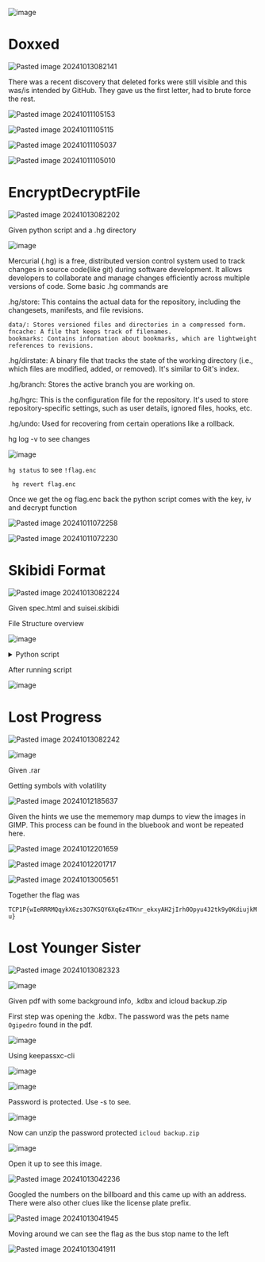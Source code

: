 ![image](https://github.com/user-attachments/assets/2588e3de-81a9-4cd8-91d0-977ab46b28a3)


# Doxxed

![Pasted image 20241013082141](https://github.com/user-attachments/assets/55eddc56-58da-495e-9cc1-07e30c055d86)


There was a recent discovery that deleted forks were still visible and this was/is intended by GitHub. They gave us the first letter, had to brute force the rest.

![Pasted image 20241011105153](https://github.com/user-attachments/assets/db481e65-dee7-4abc-868a-27d234996626)

![Pasted image 20241011105115](https://github.com/user-attachments/assets/3fe63640-00f6-4617-93e2-21ba7cb11a07)

![Pasted image 20241011105037](https://github.com/user-attachments/assets/86562089-9d90-4623-97a8-f4a811e5cbdf)

![Pasted image 20241011105010](https://github.com/user-attachments/assets/9634bc8e-8a03-4307-aa3e-3509b6bb40d3)

# EncryptDecryptFile

![Pasted image 20241013082202](https://github.com/user-attachments/assets/4e3038d4-4d9b-44a6-bd5c-6aebc9956fa6)

Given python script and a .hg directory

![image](https://github.com/user-attachments/assets/171ba27e-0c4b-40c9-b812-8985d8d10826)

Mercurial (.hg) is a free, distributed version control system used to track changes in source code(like git) during software development. 
It allows developers to collaborate and manage changes efficiently across multiple versions of code. Some basic .hg commands are

.hg/store: This contains the actual data for the repository, including the changesets, manifests, and file revisions.

    data/: Stores versioned files and directories in a compressed form.
    fncache: A file that keeps track of filenames.
    bookmarks: Contains information about bookmarks, which are lightweight references to revisions.

.hg/dirstate: A binary file that tracks the state of the working directory (i.e., which files are modified, added, or removed). It's similar to Git's index.

.hg/branch: Stores the active branch you are working on.

.hg/hgrc: This is the configuration file for the repository. It's used to store repository-specific settings, such as user details, ignored files, hooks, etc.

.hg/undo: Used for recovering from certain operations like a rollback.

hg log -v to see changes

![image](https://github.com/user-attachments/assets/2d708451-261e-4fc8-a79a-7fe84ce43e21)

`hg status` to see `!flag.enc`

` hg revert flag.enc`

Once we get the og flag.enc back the python script comes with the key, iv and decrypt function

![Pasted image 20241011072258](https://github.com/user-attachments/assets/dd59a7a5-df83-4d5e-8589-4b445394ab05)

![Pasted image 20241011072230](https://github.com/user-attachments/assets/433469f2-d125-4264-abfd-f7281f71dfca)

# Skibidi Format

![Pasted image 20241013082224](https://github.com/user-attachments/assets/1567fe2b-d033-4a51-aaff-c4dbde25cbc0)

Given spec.html and suisei.skibidi

File Structure overview

![image](https://github.com/user-attachments/assets/9239aa2d-d359-4faf-8e00-6bc7fd4a173a)



<details>

<summary> Python script </summary>

```
import struct
import sys
import os
from Crypto.Cipher import AES
import zstandard as zstd
from PIL import Image
import io

def read_skibidi_file(skibidi_path):
    with open(skibidi_path, 'rb') as f:
        data = f.read()
    return data

def parse_header(data):
    print("Parsing header...")
    if len(data) < 58:
        raise ValueError("File too short to be a valid Skibidi file.")

    # Parse Magic Number
    magic_number = data[0:4]
    if magic_number != b'SKB1':
        raise ValueError(f"Invalid Magic Number: {magic_number}. Not a Skibidi file or unsupported version.")

    # Parse Width and Height
    width = struct.unpack('<I', data[4:8])[0]
    height = struct.unpack('<I', data[8:12])[0]

    # Parse Channels
    channels = data[12]
    if channels not in (1, 3, 4):
        raise ValueError(f"Unsupported number of channels: {channels}")

    # Parse Compression Method
    compression_method = data[13]
    if compression_method != 1:
        raise ValueError(f"Unsupported compression method identifier: {compression_method}")

    # Parse AES Key and IV
    aes_key = data[14:46]
    aes_iv = data[46:58]

    # Encrypted Data
    encrypted_data = data[58:]

    # Print header information for debugging
    print(f"Magic Number: {magic_number}")
    print(f"Width: {width}")
    print(f"Height: {height}")
    print(f"Channels: {channels}")
    print(f"Compression Method: {compression_method}")
    print(f"AES Key (hex): {aes_key.hex()}")
    print(f"AES IV (hex): {aes_iv.hex()}")
    print(f"Encrypted Data Length: {len(encrypted_data)} bytes")

    return {
        'width': width,
        'height': height,
        'channels': channels,
        'compression_method': compression_method,
        'aes_key': aes_key,
        'aes_iv': aes_iv,
        'encrypted_data': encrypted_data
    }

def decrypt_data(encrypted_data, aes_key, aes_iv):
    print("Starting decryption...")
    # The authentication tag is usually the last 16 bytes of the encrypted data
    if len(encrypted_data) < 16:
        raise ValueError("Encrypted data is too short to contain an authentication tag.")

    # Extract the tag and ciphertext
    tag = encrypted_data[-16:]
    ciphertext = encrypted_data[:-16]

    cipher = AES.new(aes_key, AES.MODE_GCM, nonce=aes_iv)
    try:
        decrypted_data = cipher.decrypt_and_verify(ciphertext, tag)
        print("Decryption successful with tag at the end.")
    except ValueError as e:
        raise ValueError(f"Decryption failed: {e}")
    return decrypted_data

def decompress_data(compressed_data):
    print("Starting decompression...")
    # Check for Zstandard magic number
    zstd_magic = b'\x28\xB5\x2F\xFD'
    if not compressed_data.startswith(zstd_magic):
        print("Warning: Compressed data does not start with Zstandard magic number.")
    else:
        print("Zstandard magic number found in compressed data.")

    dctx = zstd.ZstdDecompressor()
    try:
        # Use stream_reader for data without content size in frame header
        with dctx.stream_reader(io.BytesIO(compressed_data)) as reader:
            decompressed_data = reader.read()
            print("Streaming decompression successful.")
    except zstd.ZstdError as e:
        raise ValueError(f"Decompression failed: {e}")
    return decompressed_data

def reconstruct_image(decompressed_data, width, height, channels):
    print("Reconstructing image...")
    expected_size = width * height * channels
    if len(decompressed_data) != expected_size:
        raise ValueError(f"Decompressed data size ({len(decompressed_data)} bytes) does not match expected image dimensions ({expected_size} bytes).")

    mode = {1: 'L', 3: 'RGB', 4: 'RGBA'}[channels]
    image = Image.frombytes(mode, (width, height), decompressed_data)
    return image

def skibidi_to_png(skibidi_path, output_path):
    data = read_skibidi_file(skibidi_path)
    header = parse_header(data)

    decrypted_data = decrypt_data(header['encrypted_data'], header['aes_key'], header['aes_iv'])
    decompressed_data = decompress_data(decrypted_data)
    image = reconstruct_image(decompressed_data, header['width'], header['height'], header['channels'])
    image.save(output_path)
    print(f"Successfully converted '{skibidi_path}' to '{output_path}'.")

if __name__ == "__main__":
    if len(sys.argv) != 3:
        print("Usage: python skibidi_to_png.py input.skibidi output.png")
        sys.exit(1)

    skibidi_path = sys.argv[1]
    output_path = sys.argv[2]

    if not os.path.isfile(skibidi_path):
        print(f"Input file '{skibidi_path}' does not exist.")
        sys.exit(1)

    try:
        skibidi_to_png(skibidi_path, output_path)
    except Exception as e:
        print(f"Error: {e}")
        sys.exit(1)
                             
   puts "Hello World"
```

</details>

After running script

![image](https://github.com/user-attachments/assets/dfd8005e-0dbf-4ac1-9416-4c357cc71336)

# Lost Progress

![Pasted image 20241013082242](https://github.com/user-attachments/assets/db7388cc-f16d-4154-85de-45737a6033c4)

![image](https://github.com/user-attachments/assets/7e3a04d7-d33c-42de-b2fd-b6052c5a190d)

Given .rar

Getting symbols with volatility

![Pasted image 20241012185637](https://github.com/user-attachments/assets/3a5de696-cabd-4c4a-bd14-6a61213e2b4f)

Given the hints we use the mememory map dumps to view the images in GIMP. This process can be found in the bluebook and wont be repeated here.

![Pasted image 20241012201659](https://github.com/user-attachments/assets/30fa0905-4fa6-4aec-b7c5-07610d8017f8)

![Pasted image 20241012201717](https://github.com/user-attachments/assets/adca3183-3e7a-4b77-a4ad-3a2a65d4447e)

![Pasted image 20241013005651](https://github.com/user-attachments/assets/89552298-5e8d-41aa-ac4d-25a7884814de)

Together the flag was

`TCP1P{wIeRRRMQqykX6zs3O7KSQY6Xq6z4TKnr_ekxyAH2jIrh0Opyu432tk9y0KdiujkMu}`

# Lost Younger Sister

![Pasted image 20241013082323](https://github.com/user-attachments/assets/99d56c0e-78a5-41b3-80fd-080386f618f8)

![image](https://github.com/user-attachments/assets/06b6a437-9fc4-4481-9aa4-f99ffd7c03c8)

Given pdf with some background info, .kdbx and icloud backup.zip

First step was opening the .kdbx. The password was the pets name `Ogipedro` found in the pdf.

![image](https://github.com/user-attachments/assets/e26b165b-183b-41d7-aa9d-4436e3f71925)

Using keepassxc-cli

![image](https://github.com/user-attachments/assets/0144cba1-1a30-472a-9035-f60d5750f6f6)

![image](https://github.com/user-attachments/assets/da5b459d-c53a-4cbb-b752-66ec04d04d54)

Password is protected. Use -s to see.

![image](https://github.com/user-attachments/assets/2ad7ceba-4c6c-4966-ae60-13a09fa5767d)

Now can unzip the password protected `icloud backup.zip`

![image](https://github.com/user-attachments/assets/ce6f6cb8-c644-4445-b8a8-65567fc0f5be)

Open it up to see this image.

![Pasted image 20241013042236](https://github.com/user-attachments/assets/2cc2a984-0242-4f14-9a3b-5c41c15173e4)

Googled the numbers on the billboard and this came up with an address. There were also other clues like the license plate prefix.

![Pasted image 20241013041945](https://github.com/user-attachments/assets/b736ae6f-22c8-4c3b-9312-099b60817ba5)

Moving around we can see the flag as the bus stop name to the left

![Pasted image 20241013041911](https://github.com/user-attachments/assets/19d8acbc-1d4b-47ce-90ac-1657d225dfa3)
